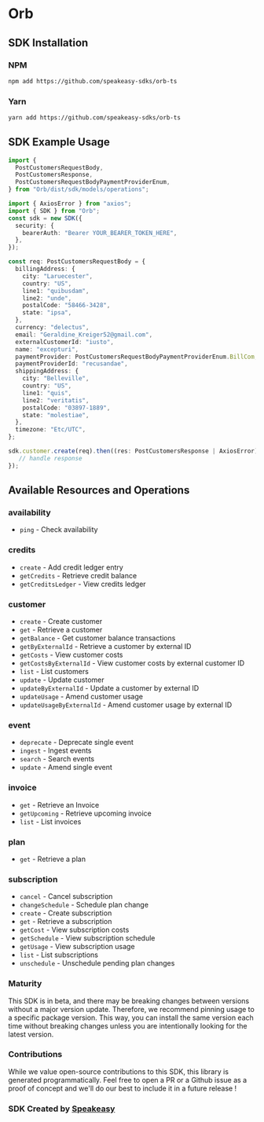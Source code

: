 # Orb

<!-- Start SDK Installation -->
## SDK Installation

### NPM

```bash
npm add https://github.com/speakeasy-sdks/orb-ts
```

### Yarn

```bash
yarn add https://github.com/speakeasy-sdks/orb-ts
```
<!-- End SDK Installation -->

## SDK Example Usage
<!-- Start SDK Example Usage -->
```typescript
import {
  PostCustomersRequestBody,
  PostCustomersResponse,
  PostCustomersRequestBodyPaymentProviderEnum,
} from "Orb/dist/sdk/models/operations";

import { AxiosError } from "axios";
import { SDK } from "Orb";
const sdk = new SDK({
  security: {
    bearerAuth: "Bearer YOUR_BEARER_TOKEN_HERE",
  },
});

const req: PostCustomersRequestBody = {
  billingAddress: {
    city: "Laruecester",
    country: "US",
    line1: "quibusdam",
    line2: "unde",
    postalCode: "58466-3428",
    state: "ipsa",
  },
  currency: "delectus",
  email: "Geraldine_Kreiger52@gmail.com",
  externalCustomerId: "iusto",
  name: "excepturi",
  paymentProvider: PostCustomersRequestBodyPaymentProviderEnum.BillCom,
  paymentProviderId: "recusandae",
  shippingAddress: {
    city: "Belleville",
    country: "US",
    line1: "quis",
    line2: "veritatis",
    postalCode: "03897-1889",
    state: "molestiae",
  },
  timezone: "Etc/UTC",
};

sdk.customer.create(req).then((res: PostCustomersResponse | AxiosError) => {
   // handle response
});
```
<!-- End SDK Example Usage -->

<!-- Start SDK Available Operations -->
## Available Resources and Operations


### availability

* `ping` - Check availability

### credits

* `create` - Add credit ledger entry
* `getCredits` - Retrieve credit balance
* `getCreditsLedger` - View credits ledger

### customer

* `create` - Create customer
* `get` - Retrieve a customer
* `getBalance` - Get customer balance transactions
* `getByExternalId` - Retrieve a customer by external ID
* `getCosts` - View customer costs
* `getCostsByExternalId` - View customer costs by external customer ID
* `list` - List customers
* `update` - Update customer
* `updateByExternalId` - Update a customer by external ID
* `updateUsage` - Amend customer usage
* `updateUsageByExternalId` - Amend customer usage by external ID

### event

* `deprecate` - Deprecate single event
* `ingest` - Ingest events
* `search` - Search events
* `update` - Amend single event

### invoice

* `get` - Retrieve an Invoice
* `getUpcoming` - Retrieve upcoming invoice
* `list` - List invoices

### plan

* `get` - Retrieve a plan

### subscription

* `cancel` - Cancel subscription
* `changeSchedule` - Schedule plan change
* `create` - Create subscription
* `get` - Retrieve a subscription
* `getCost` - View subscription costs
* `getSchedule` - View subscription schedule
* `getUsage` - View subscription usage
* `list` - List subscriptions
* `unschedule` - Unschedule pending plan changes
<!-- End SDK Available Operations -->

### Maturity

This SDK is in beta, and there may be breaking changes between versions without a major version update. Therefore, we recommend pinning usage
to a specific package version. This way, you can install the same version each time without breaking changes unless you are intentionally
looking for the latest version.

### Contributions

While we value open-source contributions to this SDK, this library is generated programmatically.
Feel free to open a PR or a Github issue as a proof of concept and we'll do our best to include it in a future release !

### SDK Created by [Speakeasy](https://docs.speakeasyapi.dev/docs/using-speakeasy/client-sdks)

